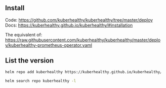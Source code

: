 

## Install

Code: https://github.com/kuberhealthy/kuberhealthy/tree/master/deploy
Docs: https://kuberhealthy.github.io/kuberhealthy/#installation

The equivalent of: 
https://raw.githubusercontent.com/kuberhealthy/kuberhealthy/master/deploy/kuberhealthy-prometheus-operator.yaml


## List the version

```bash
helm repo add kuberhealthy https://kuberhealthy.github.io/kuberhealthy/helm-repos

helm search repo kuberhealthy -l
```